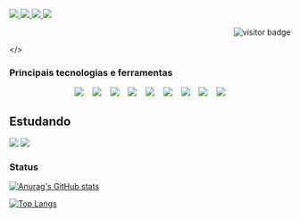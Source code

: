 
<p>
  <a href="https://www.linkedin.com/in/miguelslima1986">
    <img src="https://img.shields.io/badge/LinkedIn-3D6098?style=flat&logo=linkedin&labelColor=3D6098" />
  </a>
  
  <a href="https://wa.me/5584988954146">
    <img src="https://img.shields.io/badge/Whatsapp-brightgreen?style=flat&logo=WhatsApp&logoColor=white&labelColor=brightgreen" />
  </a>
  
  <a href="https://instagram.com/migueslima">
    <img src="https://img.shields.io/badge/instagram-E4405F?style=flat&logo=WhatsApp&logoColor=white&labelColor=brightgreen" />
  </a>
  
   <a href="mailto:miguelsousalima@hotmail.com">
    <img src="https://img.shields.io/badge/Hotmail-red?style=flat&logo=hotmail&logoColor=white&labelColor=red" />
  </a>
  
  <p align="right">
    <img src="https://visitor-badge.glitch.me/badge?page_id=miguelslima" alt="visitor badge" />
  </p>

</>


### Principais tecnologias e ferramentas

<p align="center">
  <img src="https://img.shields.io/badge/Javascript-F7D842?style=social&logo=javascript&logoColor=F7D842" />&nbsp;&nbsp;&nbsp;
  <img src="https://img.shields.io/badge/typescript%20-%23007ACC?&style=social&logo=typescript&logoColor=white"/>&nbsp;&nbsp;&nbsp;
  <img src="https://img.shields.io/badge/React-3D6098?style=social&logo=react&logoColor=3D6098" />&nbsp;&nbsp;&nbsp;
  <img src="https://img.shields.io/badge/React%20Native-3D6098?style=social&logo=react&logoColor=3D6098" />&nbsp;&nbsp;&nbsp;
  <img src="https://img.shields.io/badge/Styled%20Components-DB7093?style=social&logo=styled-components&logoColor=DB7093" />&nbsp;&nbsp;&nbsp;
  <img src="https://img.shields.io/badge/Visual%20Studio%20Code-007ACC?style=social&logo=visual-studio-code&logoColor=007ACC" />&nbsp;&nbsp;&nbsp;
  <img src="https://img.shields.io/badge/git%20-%23F05033.svg?&style=social&logo=git&logoColor=black"/>&nbsp;&nbsp;&nbsp;
  <img src="https://img.shields.io/badge/github%20-%23121011.svg?&style=social&logo=github&logoColor=black"/>&nbsp;&nbsp;&nbsp;
  <img src="https://img.shields.io/badge/node.js%20-%2343853D.svg?&style=social&logo=node.js&logoColor=black"/>
</p>


## Estudando

<p>
  <img src="https://img.shields.io/badge/angular%20-FF0000.svg?&style=flat&logo=angular&logoColor=black"/>
  <img src="https://img.shields.io/badge/kotlin%20-bf40bf.svg?&style=flat&logo=kotlin&logoColor=black"/>
</p>


### Status

[![Anurag's GitHub stats](https://github-readme-stats.vercel.app/api?username=miguelslima&count_private=true&show_icons=true&hide_border=true)](https://github.com/anuraghazra/github-readme-stats)

[![Top Langs](https://github-readme-stats.vercel.app/api/top-langs/?username=miguelslima&langs_count=8&layout=compact&hide_border=true)](https://github.com/anuraghazra/github-readme-stats)


<!--
**miguelslima/miguelslima** is a ✨ _special_ ✨ repository because its `README.md` (this file) appears on your GitHub profile.

Here are some ideas to get you started:

- 🔭 I’m currently working on ...
- 🌱 I’m currently learning ...
- 👯 I’m looking to collaborate on ...
- 🤔 I’m looking for help with ...
- 💬 Ask me about ...
- 📫 How to reach me: ...
- 😄 Pronouns: ...
- ⚡ Fun fact: ...
-->
